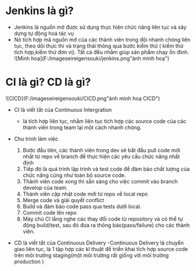 # Jenkins là gì?
- Jenkins là nguồn mở được sử dụng thực hiện chức năng liên tục và xây dựng tự động hoá tác vụ
- Nó tích hợp mã nguồn mở của các thành viên trong đội nhanh chóng liên tục, theo dõi thực thi và trạng thái thông qua bước kiểm thử ( kiểm thử tích hợp,kiểm thử đơn vị). Tất cả đều nhằm giúp sản phẩm chạy ổn đinh.
![Minh hoạ](F:/imageseireigensouki/jenkins.png"ảnh minh hoạ")
# CI là gì? CD là gì?
![CICD](F:/imageseireigensouki/CICD.png"ảnh mình hoạ CICD")
- CI là viết tắt của Continuous Intergration
  - là tích hợp liên tục, nhằm liên tục tích hợp các source code của các thành viên trong team lại một cách nhanh chóng.
- Chu trình làm việc
  1. Bước đầu tiên, các thành viên trong dev sẽ bắt đầu pull code mới nhất từ repo về branch để thực hiện các yêu cầu chức năng nhất định
  2. Tiếp đó là quá trình lập trình và test code để đảm bảo chất lượng của chức năng cũng như toàn bộ source code.
  3. Thành viên code xong thì sẵn sàng cho việc commit vào branch develop của team.
  4. Thành viên cập nhật code mới từ repo về local repo
  5. Merge code và giải quyết conflict
  6. Build và đảm bảo code pass qua tests dưới local.
  7. Commit code lên repo
  8. Máy chủ CI lắng nghe các thay đổi code từ repository và có thể tự động build/test, sau đó đưa ra thông báo(pass/failure) cho các thành viên.

- CD là viết tắt của Continuous Delivery
  -Continuous Delivery là chuyển giao liên tục, là 1 tập hợp các kĩ thuật để triển khai tích hợp source code trên môi trường staging(một môi trường rất giống với môi trường production )